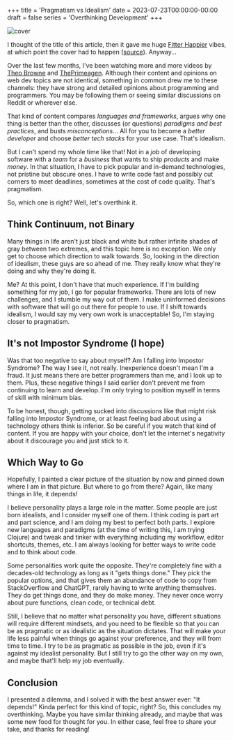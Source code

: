 +++
title = 'Pragmatism vs Idealism'
date = 2023-07-23T00:00:00-00:00
draft = false
series = 'Overthinking Development'
+++

![cover](https://cdn.hashnode.com/res/hashnode/image/upload/v1690047134933/21588ca2-086d-465b-b10e-179c0a87fd68.jpeg?w=1600&h=840&fit=crop&crop=entropy&auto=compress,format&format=webp)

I thought of the title of this article, then it gave me huge [Fitter Happier](https://www.youtube.com/watch?v=O4SzvsMFaek) vibes, at which point the cover had to happen ([source](https://www.reddit.com/r/radiohead/comments/6l2vfn/ok_computer_cover_art_i_made/)). Anyway...

Over the last few months, I've been watching more and more videos by [Theo Browne](https://www.youtube.com/@t3dotgg) and [ThePrimeagen](https://www.youtube.com/@ThePrimeTimeagen). Although their content and opinions on web dev topics are not identical, something in common drew me to these channels: they have strong and detailed opinions about programming and programmers. You may be following them or seeing similar discussions on Reddit or wherever else.

That kind of content compares *languages and frameworks*, argues why one thing is better than the other, discusses (or questions) *paradigms and best practices*, and busts *misconceptions*... All for you to become a *better developer* and choose *better tech stacks* for your use case. That's idealism.

But I can't spend my whole time like that! Not in a *job* of developing software with a *team* for a *business* that wants to ship *products* and make *money*. In that situation, I have to pick popular and in-demand technologies, not pristine but obscure ones. I have to write code fast and possibly cut corners to meet deadlines, sometimes at the cost of code quality. That's pragmatism.

So, which one is right? Well, let's overthink it.

## Think Continuum, not Binary

Many things in life aren't just black and white but rather infinite shades of gray between two extremes, and this topic here is no exception. We only get to choose which direction to walk towards. So, looking in the direction of idealism, these guys are so ahead of me. They really know what they're doing and why they're doing it.

Me? At this point, I don't have that much experience. If I'm building something for my job, I go for popular frameworks. There are lots of new challenges, and I stumble my way out of them. I make uninformed decisions with software that will go out there for people to use. If I shift towards idealism, I would say my very own work is unacceptable! So, I'm staying closer to pragmatism.

## It's not Impostor Syndrome (I hope)

Was that too negative to say about myself? Am I falling into Impostor Syndrome? The way I see it, not really. Inexperience doesn't mean I'm a fraud. It just means there are better programmers than me, and I look up to them. Plus, these negative things I said earlier don't prevent me from continuing to learn and develop. I'm only trying to position myself in terms of skill with minimum bias.

To be honest, though, getting sucked into discussions like that might risk falling into Impostor Syndrome, or at least feeling bad about using a technology others think is inferior. So be careful if you watch that kind of content. If you are happy with your choice, don't let the internet's negativity about it discourage you and just stick to it.

## Which Way to Go

Hopefully, I painted a clear picture of the situation by now and pinned down where I am in that picture. But where to go from there? Again, like many things in life, it depends!

I believe personality plays a large role in the matter. Some people are just born idealists, and I consider myself one of them. I think coding is part art and part science, and I am doing my best to perfect both parts. I explore new languages and paradigms (at the time of writing this, I am trying Clojure) and tweak and tinker with everything including my workflow, editor shortcuts, themes, etc. I am always looking for better ways to write code and to think about code.

Some personalities work quite the opposite. They're completely fine with a decades-old technology as long as it "gets things done." They pick the popular options, and that gives them an abundance of code to copy from StackOverflow and ChatGPT, rarely having to write anything themselves. They do get things done, and they do make money. They never once worry about pure functions, clean code, or technical debt.

Still, I believe that no matter what personality you have, different situations will require different mindsets, and you need to be flexible so that you can be as pragmatic or as idealistic as the situation dictates. That will make your life less painful when things go against your preference, and they will from time to time. I try to be as pragmatic as possible in the job, even if it's against my idealist personality. But I still try to go the other way on my own, and maybe that'll help my job eventually.

## Conclusion

I presented a dilemma, and I solved it with the best answer ever: "It depends!" Kinda perfect for this kind of topic, right? So, this concludes my overthinking. Maybe you have similar thinking already, and maybe that was some new food for thought for you. In either case, feel free to share your take, and thanks for reading!
